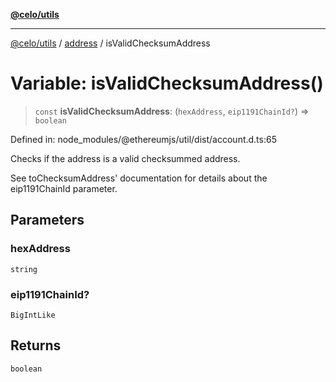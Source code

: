 [**@celo/utils**](../../README.md)

***

[@celo/utils](../../README.md) / [address](../README.md) / isValidChecksumAddress

# Variable: isValidChecksumAddress()

> `const` **isValidChecksumAddress**: (`hexAddress`, `eip1191ChainId?`) => `boolean`

Defined in: node\_modules/@ethereumjs/util/dist/account.d.ts:65

Checks if the address is a valid checksummed address.

See toChecksumAddress' documentation for details about the eip1191ChainId parameter.

## Parameters

### hexAddress

`string`

### eip1191ChainId?

`BigIntLike`

## Returns

`boolean`

